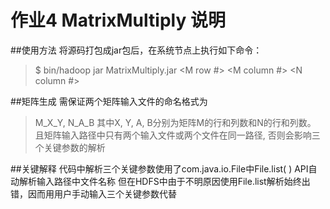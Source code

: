#  作业4 MatrixMultiply 说明

##使用方法
将源码打包成jar包后，在系统节点上执行如下命令：
>$ bin/hadoop jar MatrixMultiply.jar <Matrix M input path> <Matrix N input path> <output path> <M row #> <M column #> <N column #>

##矩阵生成
需保证两个矩阵输入文件的命名格式为
>M_X_Y, N_A_B
其中X, Y, A, B分别为矩阵M的行和列数和N的行和列数。
且矩阵输入路径中只有两个输入文件或两个文件在同一路径, 否则会影响三个关键参数的解析

##关键解释
代码中解析三个关键参数使用了com.java.io.File中File.list( ) API自动解析输入路径中文件名称
但在HDFS中由于不明原因使用File.list解析始终出错，因而用用户手动输入三个关键参数代替
